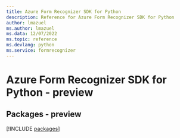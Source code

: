 ```yaml
---
title: Azure Form Recognizer SDK for Python
description: Reference for Azure Form Recognizer SDK for Python
author: lmazuel
ms.author: lmazuel
ms.data: 12/07/2022
ms.topic: reference
ms.devlang: python
ms.service: formrecognizer
---
```

# Azure Form Recognizer SDK for Python - preview
## Packages - preview
[!INCLUDE [packages](form-recognizer-index.md)]